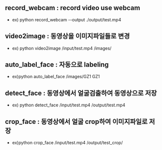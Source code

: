 ## record_webcam : record video use webcam
- ex) python record_webcam --output ./output/test.mp4

## video2image : 동영상을 이미지파일들로 변경
- ex) python video2image /input/test.mp4 /images/

## auto_label_face : 자동으로 labeling
- ex)python auto_label_face /images/GZ1 GZ1

## detect_face : 동영상에서 얼굴검출하여 동영상으로 저장
- ex) python detect_face /input/test.mp4 /output/test.mp4



## crop_face : 동영상에서 얼굴 crop하여 이미지파일로 저장
- ex)python crop_face /input/test.mp4 /output/test_crop/
